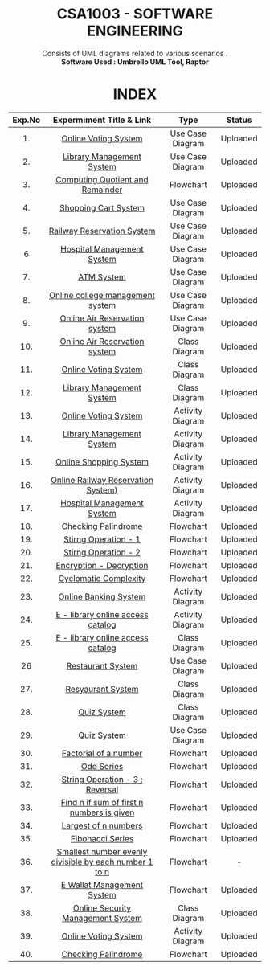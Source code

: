 <h1 align = "center">
  CSA1003 - SOFTWARE ENGINEERING
</h1>

<div align="center">
Consists of UML diagrams related to various scenarios .<br/>
<strong> Software Used : Umbrello UML Tool, Raptor  </strong>
</div>

<h1 align="center"> INDEX </h1>
<div align="center">

|Exp.No 		|Expermiment Title & Link  	|Type |Status |
|:---:|:---:|:---:|:---:|
|1.		|[Online Voting System](#exp1)	|Use Case Diagram |Uploaded |
|2.		|[Library Management System](#exp2)<br/>	|Use Case Diagram |Uploaded |
|3.		|[Computing Quotient and Remainder](#exp3)<br/>	|Flowchart |Uploaded |
|4.		|[Shopping Cart System](#exp4)<br/>	|Use Case Diagram |Uploaded |
|5.		|[Railway Reservation System](#exp5)<br/>	|Use Case Diagram |Uploaded |
|6		|[Hospital Management System](#exp6)<br/>	|Use Case Diagram |Uploaded |
|7.		|[ATM System](#exp7)<br/>	|Use Case Diagram |Uploaded |
|8.		|[Online college management system](#exp8)<br/>	|Use Case Diagram |Uploaded |
|9.		|[Online Air Reservation system](#exp9)<br/>	|Use Case Diagram |Uploaded |
|10.		|[Online Air Reservation system](#exp10)<br/>	|Class Diagram |Uploaded |
|11.		|[Online Voting System](#exp11)<br/>	|Class Diagram |Uploaded |
|12.		|[Library Management System ](#exp12)	|Class Diagram |Uploaded |
|13.		|[Online Voting System](#exp13)<br/>	|Activity Diagram |Uploaded |
|14.		|[Library Management System](#exp14)<br/>	|Activity Diagram |Uploaded |
|15.		|[Online Shopping System](#exp15)<br/>	|Activity Diagram |Uploaded |
|16.		|[Online Railway Reservation System)](#exp16)<br/>	|Activity Diagram |Uploaded |
|17.		|[Hospital Management System ](#exp17)<br/>	|Activity Diagram |Uploaded |
|18.		|[Checking Palindrome ](#exp18)<br/>	|Flowchart |Uploaded |
|19.		|[Stirng Operation - 1 ](#exp19)<br/>	|Flowchart |Uploaded |
|20.		|[Stirng Operation - 2](#exp20)<br/>	|Flowchart |Uploaded |
|21.		|[Encryption - Decryption ](#exp21)<br/>	|Flowchart |Uploaded |
|22.		|[Cyclomatic Complexity ](#exp22)<br/>	|Flowchart |Uploaded |
|23.		|[Online Banking System ](#exp23)<br/>	|Activity Diagram |Uploaded |
|24.		|[E - library online access catalog ](#exp24)<br/>	|Activity Diagram |Uploaded |
|25.		|[E - library online access catalog](#exp25)<br/>	|Class Diagram |Uploaded |
|26		  |[Restaurant System](#exp26)<br/>	|Use Case Diagram |Uploaded |
|27.		|[Resyaurant System](#exp27)<br/>	|Class Diagram |Uploaded |
|28.		|[Quiz System](#exp28)<br/>	|Class Diagram |Uploaded |
|29.		|[Quiz System](#exp29)<br/>	|Use Case Diagram |Uploaded |
|30.		|[Factorial of a number](#exp30)<br/>	|Flowchart |Uploaded |
|31.		|[Odd Series](#exp31)<br/>	|Flowchart |Uploaded |
|32.		|[String Operation - 3 : Reversal ](#exp32)	|Flowchart |Uploaded |
|33.		|[Find n if sum of first n numbers is given ](#exp33)<br/>	|Flowchart |Uploaded |
|34.		|[Largest of n numbers](#exp34)<br/>	|Flowchart |Uploaded |
|35.		|[Fibonacci Series](#exp35)<br/>	|Flowchart |Uploaded |
|36.		|[Smallest number evenly divisible by each number 1 to n](#exp36)<br/>	|Flowchart |- |
|37.		|[E Wallat Management System ](#exp37)<br/>	|Flowchart |Uploaded |
|38.		|[Online Security Management System ](#exp38)<br/>	|Class Diagram |Uploaded |
|39.		|[Online Voting System](#exp39)<br/>	|Activity Diagram |Uploaded |
|40.		|[Checking Palindrome](#exp40)<br/>	|Flowchart |Uploaded |


